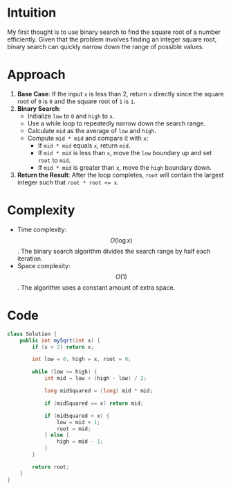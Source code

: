 # Intuition
My first thought is to use binary search to find the square root of a number efficiently. Given that the problem involves finding an integer square root, binary search can quickly narrow down the range of possible values.

# Approach
1. **Base Case**: If the input `x` is less than 2, return `x` directly since the square root of `0` is `0` and the square root of `1` is `1`.
2. **Binary Search**:
   - Initialize `low` to `0` and `high` to `x`.
   - Use a while loop to repeatedly narrow down the search range.
   - Calculate `mid` as the average of `low` and `high`.
   - Compute `mid * mid` and compare it with `x`:
     - If `mid * mid` equals `x`, return `mid`.
     - If `mid * mid` is less than `x`, move the `low` boundary up and set `root` to `mid`.
     - If `mid * mid` is greater than `x`, move the `high` boundary down.
3. **Return the Result**: After the loop completes, `root` will contain the largest integer such that `root * root <= x`.

# Complexity
- Time complexity: $$O(\log{x})$$. The binary search algorithm divides the search range by half each iteration.
- Space complexity: $$O(1)$$. The algorithm uses a constant amount of extra space.

# Code
```java
class Solution {
    public int mySqrt(int x) {
        if (x < 2) return x;

        int low = 0, high = x, root = 0;

        while (low <= high) {
            int mid = low + (high - low) / 2;

            long midSquared = (long) mid * mid; 

            if (midSquared == x) return mid;

            if (midSquared < x) {
                low = mid + 1;
                root = mid;
            } else {
                high = mid - 1;
            }
        }

        return root;
    }
}
```